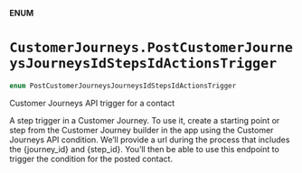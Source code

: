 **ENUM**

# `CustomerJourneys.PostCustomerJourneysJourneysIdStepsIdActionsTrigger`

```swift
enum PostCustomerJourneysJourneysIdStepsIdActionsTrigger
```

Customer Journeys API trigger for a contact

A step trigger in a Customer Journey. To use it, create a starting point or step from the Customer Journey builder in the app using the Customer Journeys API condition. We’ll provide a url during the process that includes the {journey_id} and {step_id}. You’ll then be able to use this endpoint to trigger the condition for the posted contact.
